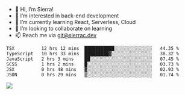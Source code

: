 - 👋 Hi, I’m Sierra!
- 👀 I’m interested in back-end development
- 🌱 I’m currently learning React, Serverless, Cloud
- 💞️ I’m looking to collaborate on learning
- 📫 Reach me via git@sierrac.dev

<!--START_SECTION:waka-->

```text
TSX          12 hrs 12 mins  ███████████░░░░░░░░░░░░░░   44.35 %
TypeScript   10 hrs 33 mins  █████████▓░░░░░░░░░░░░░░░   38.32 %
JavaScript   2 hrs 3 mins    ██░░░░░░░░░░░░░░░░░░░░░░░   07.45 %
SCSS         1 hrs 2 mins    █░░░░░░░░░░░░░░░░░░░░░░░░   03.73 %
JSX          0 hrs 48 mins   ▓░░░░░░░░░░░░░░░░░░░░░░░░   02.93 %
JSON         0 hrs 29 mins   ▒░░░░░░░░░░░░░░░░░░░░░░░░   01.74 %
```

<!--END_SECTION:waka-->


![](https://hit.yhype.me/github/profile?user_id=7351311)
